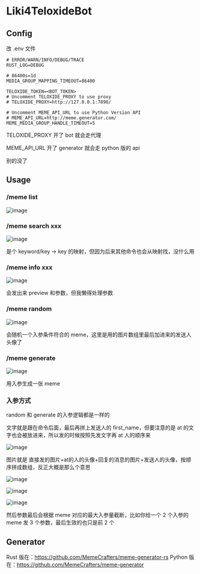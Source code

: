 # Liki4TeloxideBot

## Config

改 .env 文件

```
# ERROR/WARN/INFO/DEBUG/TRACE
RUST_LOG=DEBUG

# 86400s=1d
MEDIA_GROUP_MAPPING_TIMEOUT=86400

TELOXIDE_TOKEN=<BOT_TOKEN>
# Uncomment TELOXIDE_PROXY to use proxy
# TELOXIDE_PROXY=http://127.0.0.1:7890/

# Uncomment MEME_API_URL to use Python Version API
# MEME_API_URL=http://meme.generator.com/
MEME_MEDIA_GROUP_HANDLE_TIMEOUT=5
```

TELOXIDE_PROXY 开了 bot 就会走代理

MEME_API_URL 开了 generator 就会走 python 版的 api

别的没了

## Usage

### /meme list

![image](https://github.com/user-attachments/assets/20fc90a7-6545-4543-80af-927430ad2e79)

### /meme search xxx

![image](https://github.com/user-attachments/assets/05742cd4-9638-4d83-a91c-0ee756fc1a01)

是个 keyword/key -> key 的映射，但因为后来其他命令也会从映射找，没什么用

### /meme info xxx

![image](https://github.com/user-attachments/assets/4854b95d-31ba-435f-a8f8-68cb240c256e)

会发出来 preview 和参数，但我懒得处理参数

### /meme random

![image](https://github.com/user-attachments/assets/c1d1d4e0-62f9-45a3-9913-666ac39deb2e)

会随机一个入参条件符合的 meme，这里是用的图片数组里最后加进来的发送人头像了


### /meme generate

![image](https://github.com/user-attachments/assets/67648b69-9eb1-4887-85b8-dfebafdef1da)

用入参生成一张 meme


### 入参方式

random 和 generate 的入参逻辑都是一样的

文字就是跟在命令后面，最后再拼上发送人的 first_name，但要注意的是 at 的文字也会被放进来，所以发的时候按照先发文字再 at 人的顺序来

![image](https://github.com/user-attachments/assets/a19d7abe-112a-417b-935d-bf44450c28e3)


图片就是 直接发的图片+at的人的头像+回复的消息的图片+发送人的头像，按顺序拼成数组，反正大概是那么个意思

![image](https://github.com/user-attachments/assets/54f3b0ac-76f7-476b-9e4e-36bd919e991c)

![image](https://github.com/user-attachments/assets/6a4ba2b3-ec11-4078-86f5-caf7eceb6862)

![image](https://github.com/user-attachments/assets/51571764-d698-4519-b28a-ad12dd5b15e1)



然后参数最后会根据 meme 对应的最大入参量截断，比如你给一个 2 个入参的 meme 发 3 个参数，最后生效的也只是前 2 个

## Generator

Rust 版在：https://github.com/MemeCrafters/meme-generator-rs
Python 版在：https://github.com/MemeCrafters/meme-generator


